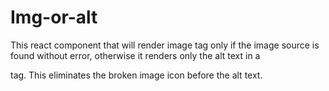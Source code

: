 # Img-or-alt
This react component that will render image tag only if the image source is found without error, 
otherwise it renders only the alt text in a <p> tag. 
  This eliminates the broken image icon before the alt text.
